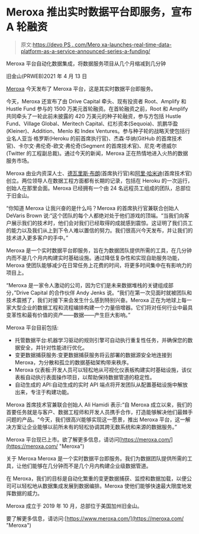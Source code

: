 # Meroxa 推出实时数据平台即服务，宣布 A 轮融资

> 原文:[https://devo PS . com/Mero xa-launches-real-time-data-platform-as-a-service-announced-series-a-funding/](https://devops.com/meroxa-launches-real-time-data-platform-as-a-service-announces-series-a-funding/)

Meroxa 平台自动化数据集成，将数据服务项目从几个月缩减到几分钟

旧金山(PRWEB)2021 年 4 月 13 日

[Meroxa](https://meroxa.com/ "Meroxa") 今天发布了 Meroxa 平台，这是其实时数据平台即服务。

今天，Meroxa 还宣布了由 Drive Capital 牵头、现有投资者 Root、Amplify 和 Hustle Fund 参与的 1500 万美元首轮融资。在首轮融资之前，Root 和 Amplify 共同牵头了一轮此前未披露的 420 万美元的种子轮融资，参与方包括 Hustle Fund、Village Global、Meritech Capital、红杉资本(Sequoia)、凯鹏华盈(Kleiner)、Addition、Menlo 和 Index Ventures。参与种子轮的战略天使包括行业名人亚当·格罗斯(Heroku 的前首席执行官)、杰森·华纳(GitHub 的首席技术官)、卡尔文·弗伦奇-欧文·弗伦奇(Segment 的首席技术官)、尼克·考德威尔(Twitter 的工程副总裁)。通过今天的新闻，Meroxa 正在热情地进入火热的数据服务市场。

Meroxa 由业内资深人士、[德瓦里斯·布朗](https://www.linkedin.com/in/devarispbrown/ "DeVaris Brown")(首席执行官)和[阿里·哈米迪](https://www.linkedin.com/in/ahamidi/ "Ali Hamidi")(首席技术官)创立。两位领导人在数据工程方面都有长期的记录，包括在 Heroku 的一次运行，创始人在那里会面。Meroxa 已经拥有一个由 24 名远程员工组成的团队，总部位于旧金山。

“你知道 Meroxa 让我兴奋的是什么吗？Meroxa 的首席执行官兼联合创始人 DeVaris Brown 说:“这个团队的每个人都绝对处于他们游戏的顶端。“当我们向客户展示我们的技术时，他们会对我们已经取得的成就感到震惊。这证明了我们员工的能力以及我们从上到下令人难以置信的努力。我们很高兴今天发布，并让我们的技术进入更多客户的手中。”

Meroxa 是一个实时数据平台即服务，旨在为数据团队提供所需的工具，在几分钟内而不是几个月内构建实时基础设施。通过降低复杂性和实现自助服务功能，Meroxa 使团队能够减少在日常任务上花费的时间，将更多时间集中在有影响力的项目上。

“Meroxa 是一家令人激动的公司，因为它们是未来数据堆栈的关键组成部分，”Drive Capital 的合作伙伴 Andy Jenks 说。“我们在第一次见面时就被团队和技术震撼了，我们对接下来会发生什么感到特别兴奋。Meroxa 正在为地球上每一家大型企业的数据工程和流程编排构建一个力量倍增器。它们将对任何行业中最具变革性和最有价值的资产——数据——产生巨大影响。”

Meroxa 平台目前包括:

*   托管数据平台:机器学习驱动的规则引擎可自动执行重复性任务，并确保您的数据安全，并针对性能进行优化。
*   变更数据捕获服务:变更数据捕获服务将云部署的数据源安全地连接到 Meroxa，为分散和孤立的数据基础架构带来秩序。
*   Meroxa 仪表板:开发人员可以轻松地从可视化仪表板构建实时基础设施，该仪表板自动执行表面操作项目，以帮助保持数据管道的稳定性。
*   自动生成的 API:自动生成的实时 API 端点将开发团队从配置基础设施中解放出来，专注于构建功能。

Meroxa 首席技术官兼联合创始人 Ali Hamidi 表示:“自 Meroxa 成立以来，我们的首要任务就是与客户、数据工程师和开发人员携手合作，打造能够解决他们最棘手问题的产品。“今天，我们很高兴能够实现这一愿景，推出 Meroxa 平台，这一解决方案让企业能够以前所未有的轻松协调其跨无数系统和来源的数据服务。”

Meroxa 平台现已上市。欲了解更多信息，请访问[https://meroxa.com/](https://meroxa.com/ "Meroxa")

关于 Meroxa
Meroxa 是一个实时数据平台即服务。我们为数据团队提供所需的工具，让他们能够在几分钟而不是几个月内构建企业级数据管道。

在 Meroxa，我们的目标是自动化繁重的变更数据捕获、监控和数据加载，以便公司可以轻松地从数据集成发展到数据编排。Meroxa 使他们能够快速最大限度地发挥数据的威力。

Meroxa 成立于 2019 年 10 月，总部位于美国加州旧金山。

要了解更多信息，请访问:[https://www.meroxa.com/](https://meroxa.com/ "Meroxa")